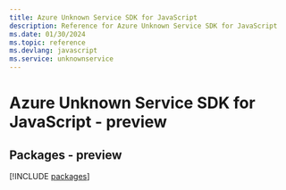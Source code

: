 ```yaml
---
title: Azure Unknown Service SDK for JavaScript
description: Reference for Azure Unknown Service SDK for JavaScript
ms.date: 01/30/2024
ms.topic: reference
ms.devlang: javascript
ms.service: unknownservice
---
```

# Azure Unknown Service SDK for JavaScript - preview
## Packages - preview
[!INCLUDE [packages](unknown-service-index.md)]
